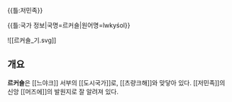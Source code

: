 {{틀:저민족}}

{{틀:국가 정보|국명=르커숄|원어명=lwkyśol}}

![[르커숄_기.svg]]

## 개요
**르커숄**은 [[느야크]] 서부의 [[도시국가]]로, [[츠량크해]]와 맞닿아 있다. 
[[저민족]]의 신앙 [[머즈에]]의 발원지로 잘 알려져 있다.

